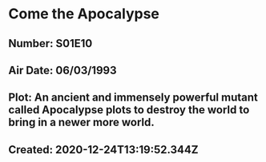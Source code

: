# Come the Apocalypse
## Number: S01E10
## Air Date: 06/03/1993
## Plot: An ancient and immensely powerful mutant called Apocalypse plots to destroy the world to bring in a newer more world.
## Created: 2020-12-24T13:19:52.344Z